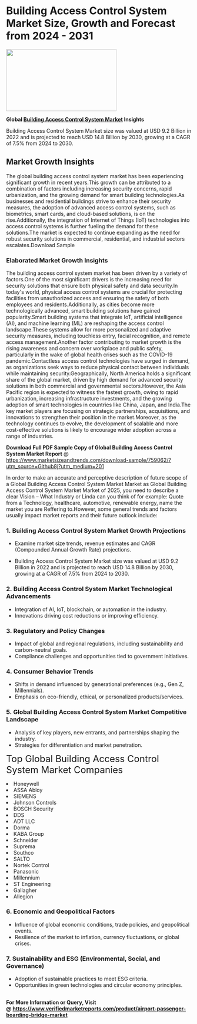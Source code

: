 <H1>Building Access Control System Market Size, Growth and Forecast from 2024 - 2031</H1><img class="aligncenter size-medium wp-image-584254" src="https://thirdeyenews.in/wp-content/uploads/2024/09/Global-Market-Research-300x168.jpeg" alt="" width="300" height="168" /><p><strong>Global&nbsp;<a href="https://www.marketsizeandtrends.com/download-sample/759062/?utm_source=Github8j?utm_medium=201">Building Access Control System Market</a> Insights</strong></p><p>Building Access Control System Market size was valued at USD 9.2 Billion in 2022 and is projected to reach USD 14.8 Billion by 2030, growing at a CAGR of 7.5% from 2024 to 2030.</p><p><h2>Market Growth Insights</h2> The global building access control system market has been experiencing significant growth in recent years.This growth can be attributed to a combination of factors including increasing security concerns, rapid urbanization, and the growing demand for smart building technologies.As businesses and residential buildings strive to enhance their security measures, the adoption of advanced access control systems, such as biometrics, smart cards, and cloud-based solutions, is on the rise.Additionally, the integration of Internet of Things (IoT) technologies into access control systems is further fueling the demand for these solutions.The market is expected to continue expanding as the need for robust security solutions in commercial, residential, and industrial sectors escalates.Download Sample <h3>Elaborated Market Growth Insights</h3> The building access control system market has been driven by a variety of factors.One of the most significant drivers is the increasing need for security solutions that ensure both physical safety and data security.In today's world, physical access control systems are crucial for protecting facilities from unauthorized access and ensuring the safety of both employees and residents.Additionally, as cities become more technologically advanced, smart building solutions have gained popularity.Smart building systems that integrate IoT, artificial intelligence (AI), and machine learning (ML) are reshaping the access control landscape.These systems allow for more personalized and adaptive security measures, including touchless entry, facial recognition, and remote access management.Another factor contributing to market growth is the rising awareness and concern over workplace and public safety, particularly in the wake of global health crises such as the COVID-19 pandemic.Contactless access control technologies have surged in demand, as organizations seek ways to reduce physical contact between individuals while maintaining security.Geographically, North America holds a significant share of the global market, driven by high demand for advanced security solutions in both commercial and governmental sectors.However, the Asia Pacific region is expected to witness the fastest growth, owing to rapid urbanization, increasing infrastructure investments, and the growing adoption of smart technologies in countries like China, Japan, and India.The key market players are focusing on strategic partnerships, acquisitions, and innovations to strengthen their position in the market.Moreover, as the technology continues to evolve, the development of scalable and more cost-effective solutions is likely to encourage wider adoption across a range of industries.</p><p><span class=""><strong>Download Full PDF Sample Copy of Global Building Access Control System Market Report</strong> @ <a href="https://www.marketsizeandtrends.com/download-sample/759062/?utm_source=Github8j?utm_medium=201" target="_blank">https://www.marketsizeandtrends.com/download-sample/759062/?utm_source=Github8j?utm_medium=201</a></span></p><p>In order to make an accurate and perceptive description of future scope of a Global&nbsp;Building Access Control System Market Market as Global&nbsp;Building Access Control System Market Market of 2025, you need to describe a clear Vision &ndash; What Industry or Linda can you think of for example: Quote from a Technology, healthcare, automotive, renewable energy, name the market you are Reffering to.However, some general trends and factors usually impact market reports and their future outlook include:</p><h3>1.&nbsp;<strong>Building Access Control System Market Growth Projections</strong></h3><ul><li>Examine market size trends, revenue estimates and CAGR (Compounded Annual Growth Rate) projections.</li><li><p>Building Access Control System Market size was valued at USD 9.2 Billion in 2022 and is projected to reach USD 14.8 Billion by 2030, growing at a CAGR of 7.5% from 2024 to 2030.</p></li></ul><h3>2.&nbsp;<strong>Building Access Control System Market Technological Advancements</strong></h3><ul><li>Integration of AI, IoT, blockchain, or automation in the industry.</li><li>Innovations driving cost reductions or improving efficiency.</li></ul><h3>3.&nbsp;<strong>Regulatory and Policy Changes</strong></h3><ul><li>Impact of global and regional regulations, including sustainability and carbon-neutral goals.</li><li>Compliance challenges and opportunities tied to government initiatives.</li></ul><h3>4.&nbsp;<strong>Consumer Behavior Trends</strong></h3><ul><li>Shifts in demand influenced by generational preferences (e.g., Gen Z, Millennials).</li><li>Emphasis on eco-friendly, ethical, or personalized products/services.</li></ul><h3>5.&nbsp;<strong>Global Building Access Control System Market Competitive Landscape</strong></h3><ul><li>Analysis of key players, new entrants, and partnerships shaping the industry.</li><li>Strategies for differentiation and market penetration.</li></ul><p data-pm-slice="1 1 []"><span style="color: inherit; font-family: inherit; font-size: 25px;">Top Global Building Access Control System Market Companies</span></p><div class="" data-test-id=""><p><li>Honeywell</li><li> ASSA Abloy</li><li> SIEMENS</li><li> Johnson Controls</li><li> BOSCH Security</li><li> DDS</li><li> ADT LLC</li><li> Dorma</li><li> KABA Group</li><li> Schneider</li><li> Suprema</li><li> Southco</li><li> SALTO</li><li> Nortek Control</li><li> Panasonic</li><li> Millennium</li><li> ST Engineering</li><li> Gallagher</li><li> Allegion</li></p></div><h3>6.&nbsp;<strong>Economic and Geopolitical Factors</strong></h3><ul><li>Influence of global economic conditions, trade policies, and geopolitical events.</li><li>Resilience of the market to inflation, currency fluctuations, or global crises.</li></ul><h3>7.&nbsp;<strong>Sustainability and ESG (Environmental, Social, and Governance)</strong></h3><ul><li>Adoption of sustainable practices to meet ESG criteria.</li><li>Opportunities in green technologies and circular economy principles.</li></ul><h2><strong style="font-size: 14px;">For More Information or Query, Visit @&nbsp;</strong><a style="background-color: #ffffff; font-size: 14px;" href="https://www.marketsizeandtrends.com/report/building-access-control-system-market/" target="_blank">https://www.verifiedmarketreports.com/product/airport-passenger-boarding-bridge-market</a></h2>